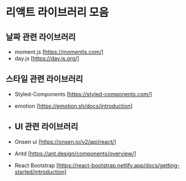 # 리액트 라이브러리 모음

## 날짜 관련 라이브러리

- moment.js [https://momentjs.com/]
- day.js [https://day.js.org/]

## 스타일 관련 라이브러리

- Styled-Components [https://styled-components.com/]
- emotion [https://emotion.sh/docs/introduction]

- ## UI 관련 라이브러리

- Onsen ui [https://onsen.io/v2/api/react/]
- Antd [https://ant.design/components/overview/]
- React Bootstrap [https://react-bootstrap.netlify.app/docs/getting-started/introduction]
